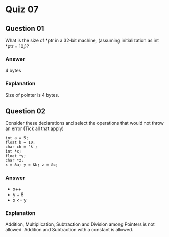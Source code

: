 Quiz 07
=======  

Question 01  
-----------  
What is the size of *ptr in a 32-bit machine, (assuming initialization as int *ptr = 10;)?  

### Answer  
4 bytes  

### Explanation  
Size of pointer is 4 bytes.  

Question 02  
-----------  
Consider these declarations and select the operations that would not throw an error (Tick all that apply)   

```  
int a = 5;   
float b = 10;   
char ch = 'k';   
int *x;   
float *y;   
char *z;   
x = &a; y = &b; z = &c;   
```  

### Answer  
* x++  
* y + 8  
* x <= y  

### Explanation  
Addition, Multiplication, Subtraction and Division among Pointers is not allowed. Addition and Subtraction with a constant is allowed.  